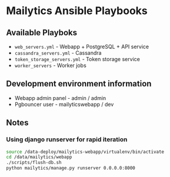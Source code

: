 # Mailytics Ansible Playbooks

## Available Playboks

* `web_servers.yml` - Webapp + PostgreSQL + API service
* `cassandra_servers.yml` - Cassandra
* `token_storage_servers.yml` - Token storage service
* `worker_servers` - Worker jobs

## Development environment information

* Webapp admin panel - admin / admin
* Pgbouncer user - mailyticswebapp / dev

## Notes

### Using django runserver for rapid iteration

```bash
source /data-deploy/mailytics-webapp/virtualenv/bin/activate
cd /data/mailytics/webapp
./scripts/flush-db.sh
python mailytics/manage.py runserver 0.0.0.0:8000
```
